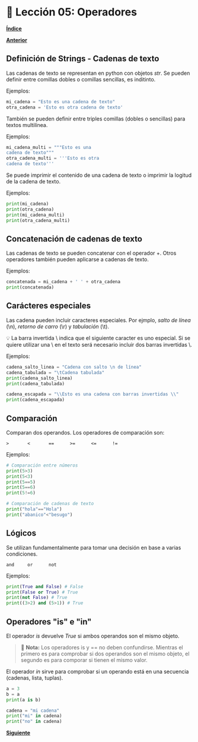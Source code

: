 # 📗 Lección 05: Operadores

**[Índice](../README.md)**

**[Anterior](../05/05_Operadores.md)**

## Definición de Strings - Cadenas de texto

Las cadenas de texto se representan en python con objetos _str_. Se pueden definir entre comillas dobles o comillas sencillas, es inditinto.

Ejemplos:

```python
mi_cadena = "Esto es una cadena de texto"
otra_cadena = 'Esto es otra cadena de texto'
```

También se pueden definir entre triples comillas (dobles o sencillas) para textos multilínea.

Ejemplos:

```python
mi_cadena_multi = """Esto es una
cadena de texto"""
otra_cadena_multi = '''Esto es otra
cadena de texto'''
```

Se puede imprimir el contenido de una cadena de texto o imprimir la logitud de la cadena de texto.

Ejemplos:

```python
print(mi_cadena)
print(otra_cadena)
print(mi_cadena_multi)
print(otra_cadena_multi)
```

## Concatenación de cadenas de texto

Las cadenas de texto se pueden concatenar con el operador +. Otros operadores también pueden aplicarse a cadenas de texto.

Ejemplos:

```python
concatenada = mi_cadena + ' ' + otra_cadena
print(concatenada)
```

## Carácteres especiales

Las cadena pueden incluir caracteres especiales. Por ejmplo, _salto de línea_ (\n), _retorno de carro_ (\r) y _tabulación_ (\t).

💡 La barra invertida \ indica que el siguiente caracter es uno especial. Si se quiere utilizar una \ en el texto será necesario incluir dos barras invertidas \\.

Ejemplos:

```python
cadena_salto_linea = "Cadena con salto \n de línea"
cadena_tabulada = "\tCadena tabulada"
print(cadena_salto_linea)
print(cadena_tabulada)

cadena_escapada = "\\Esto es una cadena con barras invertidas \\"
print(cadena_escapada)

```

## Comparación

Comparan dos operandos. Los operadores de comparación son:

```
>       <       ==      >=      <=      !=
```

Ejemplos:

```python
# Comparación entre números
print(5>3)
print(5<3)
print(5==5)
print(5==6)
print(5!=6)

# Comparación de cadenas de texto
print("hola"=="Hola")
print("abanico"<"besugo")
```

## Lógicos

Se utilizan fundamentalmente para tomar una decisión en base a varias condiciones.

```
and     or      not
```

Ejemplos:

```python
print(True and False) # False
print(False or True) # True
print(not False) # True
print((3>2) and (5>1)) # True
```

## Operadores "is" e "in"

El operador _is_ devuelve _True_ si ambos operandos son el mismo objeto.

> 📝 **Nota:**
> Los operadores is y == no deben confundirse. Mientras el primero es para comprobar si dos operandos son el mismo objeto, el segundo es para comporar si tienen el mismo valor.

El operador _in_ sirve para comprobar si un operando está en una secuencia (cadenas, lista, tuplas).

```python
a = 3
b = a
print(a is b)

cadena = "mi cadena"
print("mi" in cadena)
print("no" in cadena)
```

**[Siguiente]()**
